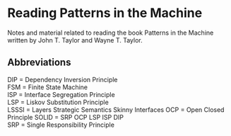 # Reading Patterns in the Machine

Notes and material related to reading the book Patterns in the Machine written by John T. Taylor and Wayne T. Taylor.

## Abbreviations

DIP = Dependency Inversion Principle  
FSM = Finite State Machine  
ISP = Interface Segregation Principle  
LSP = Liskov Substitution Principle  
LSSSI = Layers Strategic Semantics Skinny Interfaces
OCP = Open Closed Principle
SOLID = SRP OCP LSP ISP DIP  
SRP = Single Responsibility Principle  
